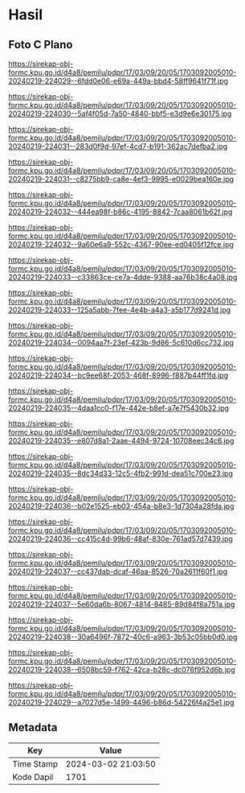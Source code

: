 # Hasil

## Foto C Plano

https://sirekap-obj-formc.kpu.go.id/d4a8/pemilu/pdpr/17/03/09/20/05/1703092005010-20240219-224029--6fdd0e06-e69a-449a-bbd4-58ff9641f71f.jpg

https://sirekap-obj-formc.kpu.go.id/d4a8/pemilu/pdpr/17/03/09/20/05/1703092005010-20240219-224030--5af4f05d-7a50-4840-bbf5-e3d9e6e30175.jpg

https://sirekap-obj-formc.kpu.go.id/d4a8/pemilu/pdpr/17/03/09/20/05/1703092005010-20240219-224031--283d0f9d-97ef-4cd7-b191-362ac7defba2.jpg

https://sirekap-obj-formc.kpu.go.id/d4a8/pemilu/pdpr/17/03/09/20/05/1703092005010-20240219-224031--c8275bb9-ca8e-4ef3-9995-e0029bea160e.jpg

https://sirekap-obj-formc.kpu.go.id/d4a8/pemilu/pdpr/17/03/09/20/05/1703092005010-20240219-224032--444ea98f-b86c-4195-8842-7caa8061b62f.jpg

https://sirekap-obj-formc.kpu.go.id/d4a8/pemilu/pdpr/17/03/09/20/05/1703092005010-20240219-224032--9a60e6a9-552c-4367-90ee-ed0405f12fce.jpg

https://sirekap-obj-formc.kpu.go.id/d4a8/pemilu/pdpr/17/03/09/20/05/1703092005010-20240219-224033--c33863ce-ce7a-4dde-9388-aa76b38c4a08.jpg

https://sirekap-obj-formc.kpu.go.id/d4a8/pemilu/pdpr/17/03/09/20/05/1703092005010-20240219-224033--125a5abb-7fee-4e4b-a4a3-a5b177d9241d.jpg

https://sirekap-obj-formc.kpu.go.id/d4a8/pemilu/pdpr/17/03/09/20/05/1703092005010-20240219-224034--0094aa7f-23ef-423b-9d86-5c610d6cc732.jpg

https://sirekap-obj-formc.kpu.go.id/d4a8/pemilu/pdpr/17/03/09/20/05/1703092005010-20240219-224034--bc9ee68f-2053-468f-8996-f887b44ff1fd.jpg

https://sirekap-obj-formc.kpu.go.id/d4a8/pemilu/pdpr/17/03/09/20/05/1703092005010-20240219-224035--4daa1cc0-f17e-442e-b8ef-a7e7f5430b32.jpg

https://sirekap-obj-formc.kpu.go.id/d4a8/pemilu/pdpr/17/03/09/20/05/1703092005010-20240219-224035--e807d8a1-2aae-4494-9724-10708eec34c6.jpg

https://sirekap-obj-formc.kpu.go.id/d4a8/pemilu/pdpr/17/03/09/20/05/1703092005010-20240219-224035--8dc34d33-12c5-4fb2-991d-dea51c700e23.jpg

https://sirekap-obj-formc.kpu.go.id/d4a8/pemilu/pdpr/17/03/09/20/05/1703092005010-20240219-224036--b02e1525-eb03-454a-b8e3-1d7304a28fda.jpg

https://sirekap-obj-formc.kpu.go.id/d4a8/pemilu/pdpr/17/03/09/20/05/1703092005010-20240219-224036--cc415c4d-99b6-48af-830e-761ad57d7439.jpg

https://sirekap-obj-formc.kpu.go.id/d4a8/pemilu/pdpr/17/03/09/20/05/1703092005010-20240219-224037--cc437dab-dcaf-46aa-8526-70a2611f60f1.jpg

https://sirekap-obj-formc.kpu.go.id/d4a8/pemilu/pdpr/17/03/09/20/05/1703092005010-20240219-224037--5e60da6b-8067-4814-8485-89d84f8a751a.jpg

https://sirekap-obj-formc.kpu.go.id/d4a8/pemilu/pdpr/17/03/09/20/05/1703092005010-20240219-224038--30a6496f-7872-40c6-a963-3b53c05bb0d0.jpg

https://sirekap-obj-formc.kpu.go.id/d4a8/pemilu/pdpr/17/03/09/20/05/1703092005010-20240219-224038--6508bc59-f762-42ca-b28c-dc076f952d6b.jpg

https://sirekap-obj-formc.kpu.go.id/d4a8/pemilu/pdpr/17/03/09/20/05/1703092005010-20240219-224029--a7027d5e-1499-4496-b86d-54226f4a25e1.jpg


## Metadata

| Key        | Value               |
| ---------- | ------------------- |
| Time Stamp | 2024-03-02 21:03:50 |
| Kode Dapil | 1701                |



